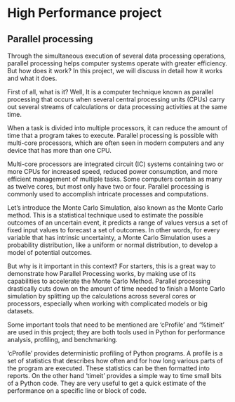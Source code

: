 # High Performance project
## Parallel processing

Through the simultaneous execution of several data processing operations, parallel processing helps computer systems operate with greater efficiency. But how does it work? In this project, we will discuss in detail how it works and what it does. 

First of all, what is it? Well, It is a computer technique known as parallel processing that occurs when several central processing units (CPUs) carry out several streams of calculations or data processing activities at the same time.

When a task is divided into multiple processors, it can reduce the amount of time that a program takes to execute. Parallel processing is possible with multi-core processors, which are often seen in modern computers and any device that has more than one CPU.

Multi-core processors are integrated circuit (IC) systems containing two or more CPUs for increased speed, reduced power consumption, and more efficient management of multiple tasks. Some computers contain as many as twelve cores, but most only have two or four. Parallel processing is commonly used to accomplish intricate processes and computations.

Let’s introduce the Monte Carlo Simulation, also known as the Monte Carlo method. This is a statistical technique used to estimate the possible outcomes of an uncertain event, it predicts a range of values versus a set of fixed input values to forecast a set of outcomes. In other words, for every variable that has intrinsic uncertainty, a Monte Carlo Simulation uses a probability distribution, like a uniform or normal distribution, to develop a model of potential outcomes.

But why is it important in this context? For starters, this is a great way to demonstrate how Parallel Processing works, by making use of its capabilities to accelerate the Monte Carlo Method. Parallel processing drastically cuts down on the amount of time needed to finish a Monte Carlo simulation by splitting up the calculations across several cores or processors, especially when working with complicated models or big datasets.

Some important tools that need to be mentioned are ‘cProfile’ and ‘%timeit’ are used in this project; they are both tools used in Python for performance analysis, profiling, and benchmarking.

‘cProfile’ provides deterministic profiling of Python programs. A profile is a set of statistics that describes how often and for how long various parts of the program are executed. These statistics can be then formatted into reports. On the other hand ‘timeit’ provides a simple way to time small bits of a Python code. They are very useful to get a quick estimate of the performance on a specific line or block of code.
